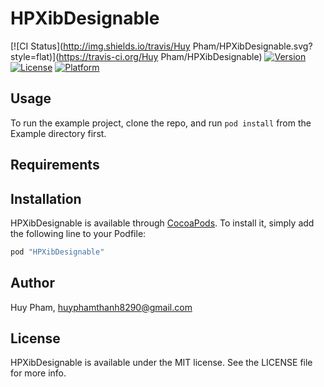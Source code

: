# HPXibDesignable

[![CI Status](http://img.shields.io/travis/Huy Pham/HPXibDesignable.svg?style=flat)](https://travis-ci.org/Huy Pham/HPXibDesignable)
[![Version](https://img.shields.io/cocoapods/v/HPXibDesignable.svg?style=flat)](http://cocoapods.org/pods/HPXibDesignable)
[![License](https://img.shields.io/cocoapods/l/HPXibDesignable.svg?style=flat)](http://cocoapods.org/pods/HPXibDesignable)
[![Platform](https://img.shields.io/cocoapods/p/HPXibDesignable.svg?style=flat)](http://cocoapods.org/pods/HPXibDesignable)

## Usage

To run the example project, clone the repo, and run `pod install` from the Example directory first.

## Requirements

## Installation

HPXibDesignable is available through [CocoaPods](http://cocoapods.org). To install
it, simply add the following line to your Podfile:

```ruby
pod "HPXibDesignable"
```

## Author

Huy Pham, huyphamthanh8290@gmail.com

## License

HPXibDesignable is available under the MIT license. See the LICENSE file for more info.
